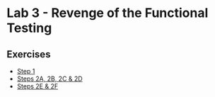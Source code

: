 # Lab 3 - Revenge of the Functional Testing

## Exercises

* [Step 1](/Lab_3/Lab3_Step_1.pdf)
* [Steps 2A, 2B, 2C & 2D](/Lab_3/Lab3_Steps_2A_through_D.pdf)
* [Steps 2E & 2F](/Lab_3/Lab3_Steps_2E_and_F.pdf)
